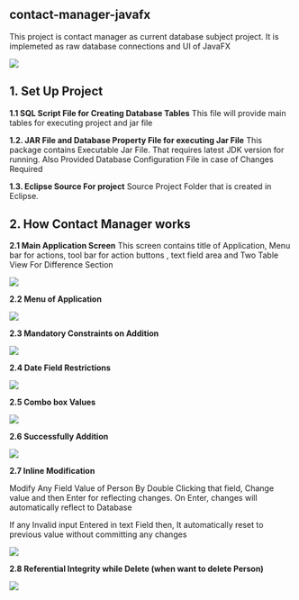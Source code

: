 


**contact-manager-javafx**
----------------------

This project is contact manager as current database subject project. It is implemeted as raw database connections and UI of JavaFX

![](SupportingDocuments/mainScreen.jpg?raw=true)


**1. Set Up Project**
---------------------


**1.1	SQL Script File for Creating Database Tables**
This file will provide main tables for executing project and jar file 

**1.2.	JAR File and Database Property File for executing Jar File**
This package contains Executable Jar File. That requires latest JDK version for running. Also Provided Database Configuration File in case of Changes Required

**1.3.	Eclipse Source For project**
Source Project Folder that is created in Eclipse.



**2. How Contact Manager works**
--------------------------------

**2.1	 Main Application Screen**
This screen contains title of Application, Menu bar for actions, tool bar for action buttons , text field area and Two Table View For Difference Section

![](/SupportingDocuments/mainScreen.jpg?raw=true)


**2.2	Menu of Application**

![](SupportingDocuments/menu.jpg?raw=true)


**2.3	Mandatory Constraints on Addition**

![](SupportingDocuments/constraints.jpg?raw=true)


**2.4 Date Field Restrictions**

![](SupportingDocuments/dateVal.jpg?raw=true)


**2.5	Combo box Values**

![](SupportingDocuments/combo.jpg?raw=true)


**2.6	Successfully Addition** 

![](SupportingDocuments/add.jpg?raw=true)


**2.7	Inline Modification**

Modify Any Field Value of Person By Double Clicking that field, Change value and then Enter for reflecting changes. On Enter, changes will automatically reflect to Database

If any Invalid input Entered in text Field then, It automatically reset to previous value without committing any changes

![](SupportingDocuments/inline.jpg?raw=true)

**2.8	Referential Integrity while Delete (when want to delete Person)**

![](SupportingDocuments/delete.jpg?raw=true)